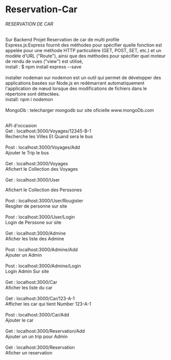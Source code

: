 # Reservation-Car

<h6>RESERVATION DE CAR</h6>
 
 
 
 
 <p>Sur Backend Projet Reservation de car de multi profile </br>
 Express.js:Express fournit des méthodes pour spécifier quelle fonction est appelée pour une méthode HTTP particulière (GET, POST, SET, etc.) et un modèle d'URL ("Route"), ainsi que des méthodes pour spécifier quel moteur de rendu de vues ("view") est utilisé,
 </br>
 install :   $ npm install express --save
 </br>
</br>
 installer nodeman sur nodemon est un outil qui permet de développer des applications basées sur Node.js en redémarrant automatiquement l'application de nœud lorsque des modifications de fichiers dans le répertoire sont détectées. 
 </br>
install: npm i nodemon
 </br>
 </br>
 MongoDb : telecharger mongodb sur site oficielle  www.mongoDb.com
 </p>
 </br>
 APi d'occasion
</br>
Get : localhost:3000/Voyages/12345-B-1 
</br>
Recherche les Villes Et Quand sera le bus
</br>
</br>
Post : localhost:3000/Voyages/Add
</br>
Ajouter le Trip le bus
</br>
</br>
Get : localhost:3000/Voyages
</br>
Afichert le Collection des Voyages
</br>
</br>
Get : localhost:3000/User
</br>

Afichert le Collection des Perssones
</br>
</br>
Post : localhost:3000/User/Rougister
</br>
Resgiter de personne sur site
</br>
</br>
Post : localhost:3000/User/Login
</br>
Login de Perssone sur site
</br>
</br>
Get : localhost:3000/Admine
</br>
Aficher les liste des Admine
</br>
</br>
Post : localhost:3000/Admine/Add
</br>
Ajouter un Admin 
</br>
</br>
Post : localhost:3000/Admine/Login
</br>
Login Admin Sur site 
</br>
</br>
Get : localhost:3000/Car 
</br>
Aficher les liste du car
</br>
</br>
Get : localhost:3000/Car/123-A-1
</br>
Afficher les car qui tient Number 123-A-1
</br>
</br>
Post : localhost:3000/Car/Add
</br>
Ajouter le car 
</br>
</br>
Get : localhost:3000/Reservation/Add
</br>
Ajouter un un trip pour Admin
</br>
</br>
Get : localhost:3000/Reservation
</br>
Aficher un reservation
</br>

